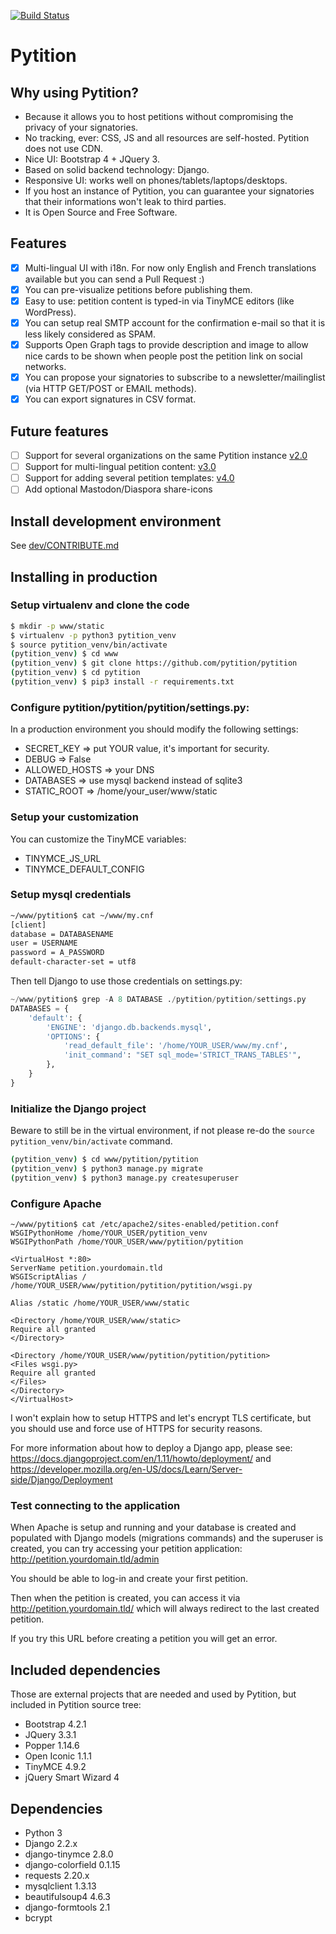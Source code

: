 [![Build Status](http://jenkins.sionneau.net:8080/buildStatus/icon?job=Pytition/master)](http://jenkins.sionneau.net:8080/job/Pytition/job/master/)

# Pytition

## Why using Pytition?

* Because it allows you to host petitions without compromising the privacy of your signatories.
* No tracking, ever: CSS, JS and all resources are self-hosted. Pytition does not use CDN.
* Nice UI: Bootstrap 4 + JQuery 3.
* Based on solid backend technology: Django.
* Responsive UI: works well on phones/tablets/laptops/desktops.
* If you host an instance of Pytition, you can guarantee your signatories that their informations won't leak to third parties.
* It is Open Source and Free Software.

## Features

* [x] Multi-lingual UI with i18n. For now only English and French translations available but you can send a Pull Request :)
* [x] You can pre-visualize petitions before publishing them.
* [x] Easy to use: petition content is typed-in via TinyMCE editors (like WordPress).
* [x] You can setup real SMTP account for the confirmation e-mail so that it is less likely considered as SPAM.
* [x] Supports Open Graph tags to provide description and image to allow nice cards to be shown when people post the petition link on social networks.
* [x] You can propose your signatories to subscribe to a newsletter/mailinglist (via HTTP GET/POST or EMAIL methods).
* [x] You can export signatures in CSV format.

## Future features

* [ ] Support for several organizations on the same Pytition instance [v2.0](https://github.com/pytition/Pytition/milestone/2)
* [ ] Support for multi-lingual petition content: [v3.0](https://github.com/pytition/Pytition/milestone/3)
* [ ] Support for adding several petition templates: [v4.0](https://github.com/pytition/Pytition/milestone/4)
* [ ] Add optional Mastodon/Diaspora share-icons

## Install development environment

See [dev/CONTRIBUTE.md](dev/CONTRIBUTE.md)

## Installing in production

### Setup virtualenv and clone the code

```bash
$ mkdir -p www/static
$ virtualenv -p python3 pytition_venv
$ source pytition_venv/bin/activate
(pytition_venv) $ cd www
(pytition_venv) $ git clone https://github.com/pytition/pytition
(pytition_venv) $ cd pytition
(pytition_venv) $ pip3 install -r requirements.txt
```

### Configure pytition/pytition/pytition/settings.py:

In a production environment you should modify the following settings:
* SECRET_KEY => put YOUR value, it's important for security.
* DEBUG => False
* ALLOWED_HOSTS => your DNS
* DATABASES => use mysql backend instead of sqlite3
* STATIC_ROOT => /home/your_user/www/static

### Setup your customization

You can customize the TinyMCE variables:

* TINYMCE_JS_URL
* TINYMCE_DEFAULT_CONFIG

### Setup mysql credentials

```bash
~/www/pytition$ cat ~/www/my.cnf
[client]
database = DATABASENAME
user = USERNAME
password = A_PASSWORD
default-character-set = utf8
```

Then tell Django to use those credentials on settings.py:

```python
~/www/pytition$ grep -A 8 DATABASE ./pytition/pytition/settings.py
DATABASES = {
    'default': {
        'ENGINE': 'django.db.backends.mysql',
        'OPTIONS': {
            'read_default_file': '/home/YOUR_USER/www/my.cnf',
            'init_command': "SET sql_mode='STRICT_TRANS_TABLES'",
        },
    }
}

```

### Initialize the Django project

Beware to still be in the virtual environment, if not please re-do the ```source pytition_venv/bin/activate``` command.

```bash
(pytition_venv) $ cd www/pytition/pytition
(pytition_venv) $ python3 manage.py migrate
(pytition_venv) $ python3 manage.py createsuperuser
```

### Configure Apache

```
~/www/pytition$ cat /etc/apache2/sites-enabled/petition.conf
WSGIPythonHome /home/YOUR_USER/pytition_venv
WSGIPythonPath /home/YOUR_USER/www/pytition/pytition

<VirtualHost *:80>
ServerName petition.yourdomain.tld
WSGIScriptAlias / /home/YOUR_USER/www/pytition/pytition/pytition/wsgi.py

Alias /static /home/YOUR_USER/www/static

<Directory /home/YOUR_USER/www/static>
Require all granted
</Directory>

<Directory /home/YOUR_USER/www/pytition/pytition/pytition>
<Files wsgi.py>
Require all granted
</Files>
</Directory>
</VirtualHost>
```

I won't explain how to setup HTTPS and let's encrypt TLS certificate, but you should use and force use of HTTPS for security reasons.

For more information about how to deploy a Django app, please see: https://docs.djangoproject.com/en/1.11/howto/deployment/ and https://developer.mozilla.org/en-US/docs/Learn/Server-side/Django/Deployment

### Test connecting to the application

When Apache is setup and running and your database is created and populated with Django models (migrations commands) and the superuser is created, you can try accessing your petition application: http://petition.yourdomain.tld/admin

You should be able to log-in and create your first petition.

Then when the petition is created, you can access it via http://petition.yourdomain.tld/ which will always redirect to the last created petition.

If you try this URL before creating a petition you will get an error.

## Included dependencies

Those are external projects that are needed and used by Pytition, but included in Pytition source tree:

* Bootstrap 4.2.1
* JQuery 3.3.1
* Popper 1.14.6
* Open Iconic 1.1.1
* TinyMCE 4.9.2
* jQuery Smart Wizard 4

## Dependencies

* Python 3
* Django 2.2.x
* django-tinymce 2.8.0
* django-colorfield 0.1.15
* requests 2.20.x
* mysqlclient 1.3.13
* beautifulsoup4 4.6.3
* django-formtools 2.1
* bcrypt
